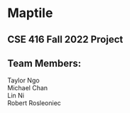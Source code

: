 # Maptile
## CSE 416 Fall 2022 Project

## Team Members:
Taylor Ngo
<br>
Michael Chan
<br>
Lin Ni
<br>
Robert Rosleoniec